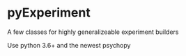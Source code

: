# pyExperiment
A few classes for highly generalizeable experiment builders

Use python 3.6+ and the newest psychopy
